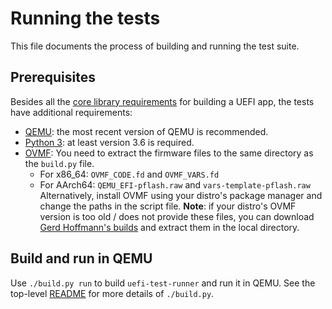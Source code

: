 # Running the tests

This file documents the process of building and running the test suite.

## Prerequisites

Besides all the [core library requirements](../BUILDING.md) for building a UEFI app, the tests have additional requirements:

- [QEMU](https://www.qemu.org/): the most recent version of QEMU is recommended.
- [Python 3](https://www.python.org): at least version 3.6 is required.
- [OVMF](https://github.com/tianocore/tianocore.github.io/wiki/OVMF):
  You need to extract the firmware files to the same directory as the `build.py` file.
  - For x86_64: `OVMF_CODE.fd` and `OVMF_VARS.fd`
  - For AArch64: `QEMU_EFI-pflash.raw` and `vars-template-pflash.raw`
  Alternatively, install OVMF using your distro's package manager and change the paths in the script file.
  **Note**: if your distro's OVMF version is too old / does not provide these files,
  you can download [Gerd Hoffmann's builds](https://www.kraxel.org/repos/) and extract them in the local directory.

## Build and run in QEMU

Use `./build.py run` to build `uefi-test-runner` and run it in QEMU. See
the top-level [README](../README.md) for more details of `./build.py`.
